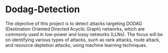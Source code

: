 # Dodag-Detection
The objective of this project is to detect attacks targeting DODAG (Destination Oriented Directed Acyclic Graph) networks, which are commonly used in low-power and lossy networks (LLNs). The focus will be on identifying various types of attacks, such as rank attacks, route attack, and resource depletion attacks, using machine learning techniques.
